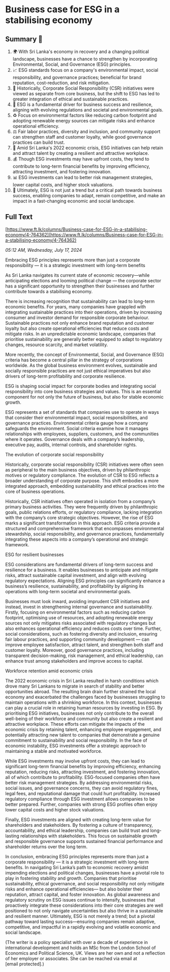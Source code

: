 # Business case for ESG in a stabilising economy

## Summary 🤖

1. 🌍 With Sri Lanka's economy in recovery and a changing political landscape, businesses have a chance to strengthen by incorporating Environmental, Social, and Governance (ESG) principles.
2. 📈 ESG standards focus on a company's environmental impact, social responsibility, and governance practices; beneficial for brand reputation, cost-reduction, and risk mitigation.
3. 🔄 Historically, Corporate Social Responsibility (CSR) initiatives were viewed as separate from core business, but the shift to ESG has led to greater integration of ethical and sustainable practices.
4. 💪 ESG is a fundamental driver for business success and resilience, aligning with evolving regulations and societal and environmental goals.
5. ♻️ Focus on environmental factors like reducing carbon footprint and adopting renewable energy sources can mitigate risks and enhance operational efficiency.
6. ⚖️ Fair labor practices, diversity and inclusion, and community support can strengthen staff and customer loyalty, while good governance practices can build trust.
7. 💼 Amid Sri Lanka's 2022 economic crisis, ESG initiatives can help retain and attract talent by creating a resilient and attractive workplace.
8. 💰 Though ESG investments may have upfront costs, they tend to contribute to long-term financial benefits by improving efficiency, attracting investment, and fostering innovation.
9. 📊 ESG investments can lead to better risk management strategies, lower capital costs, and higher stock valuations.
10. 🎯 Ultimately, ESG is not just a trend but a critical path towards business success, enabling companies to adapt, remain competitive, and make an impact in a fast-changing economic and social landscape.

## Full Text

[https://www.ft.lk/columns/Business-case-for-ESG-in-a-stabilising-economy/4-764362](https://www.ft.lk/columns/Business-case-for-ESG-in-a-stabilising-economy/4-764362)

*05:12 AM, Wednesday, July 17, 2024*

Embracing ESG principles represents more than just a corporate responsibility — it is a strategic investment with long-term benefits

As Sri Lanka navigates its current state of economic recovery—while anticipating elections and looming political change — the corporate sector has a significant opportunity to strengthen their businesses and further contribute towards a stabilising economy.

There is increasing recognition that sustainability can lead to long-term economic benefits. For years, many companies have grappled with integrating sustainable practices into their operations, driven by increasing consumer and investor demand for responsible corporate behaviour. Sustainable practices not only enhance brand reputation and customer loyalty but also create operational efficiencies that reduce costs and mitigate risks. In an unpredictable economic landscape, companies that prioritise sustainability are generally better equipped to adapt to regulatory changes, resource scarcity, and market volatility.

More recently, the concept of Environmental, Social, and Governance (ESG) criteria has become a central pillar in the strategy of corporations worldwide. As the global business environment evolves, sustainable and socially responsible practices are not just ethical imperatives but also drivers of long-term profitability and corporate resilience.

ESG is shaping social impact for corporate bodies and integrating social responsibility into core business strategies and values. This is an essential component for not only the future of business, but also for stable economic growth.

ESG represents a set of standards that companies use to operate in ways that consider their environmental impact, social responsibilities, and governance practices. Environmental criteria gauge how a company safeguards the environment. Social criteria examine how it manages relationships with employees, suppliers, customers, and the communities where it operates. Governance deals with a company’s leadership, executive pay, audits, internal controls, and shareholder rights.

The evolution of corporate social responsibility

Historically, corporate social responsibility (CSR) initiatives were often seen as peripheral to the main business objectives, driven by philanthropic motives or regulatory compliance. The evolution of CSR to ESG reflects a broader understanding of corporate purpose. This shift embodies a more integrated approach, embedding sustainability and ethical practices into the core of business operations.

Historically, CSR initiatives often operated in isolation from a company’s primary business activities. They were frequently driven by philanthropic goals, public relations efforts, or regulatory compliance, lacking integration with the company’s core strategic objectives. However, the rise of ESG marks a significant transformation in this approach. ESG criteria provide a structured and comprehensive framework that encompasses environmental stewardship, social responsibility, and governance practices, fundamentally integrating these aspects into a company’s operational and strategic framework.

ESG for resilient businesses

ESG considerations are fundamental drivers of long-term success and resilience for a business. It enables businesses to anticipate and mitigate risks, attract sustainable capital investment, and align with evolving regulatory expectations. Aligning ESG principles can significantly enhance a business’s resilience, sustainability, and profitability by aligning its operations with long-term societal and environmental goals.

Businesses must look inward, avoiding imprudent CSR initiatives and instead, invest in strengthening internal governance and sustainability. Firstly, focusing on environmental factors such as reducing carbon footprint, optimising use of resources, and adopting renewable energy sources not only mitigates risks associated with regulatory changes but also enhances operational efficiency and reduces costs over time. Further, social considerations, such as fostering diversity and inclusion, ensuring fair labour practices, and supporting community development — can improve employee satisfaction, attract talent, and strengthen both staff and customer loyalty. Moreover, good governance practices, including transparent decision-making, risk management, and ethical leadership, can enhance trust among stakeholders and improve access to capital.

Workforce retention amid economic crisis

The 2022 economic crisis in Sri Lanka resulted in harsh conditions which drove many Sri Lankans to migrate in search of stability and better opportunities abroad. The resulting brain drain further strained the local economy and exacerbated the challenges faced by businesses struggling to maintain operations with a shrinking workforce. In this context, businesses can play a crucial role in retaining human resources by investing in ESG. By prioritising ESG initiatives, businesses not only contribute to the overall well-being of their workforce and community but also create a resilient and attractive workplace. These efforts can mitigate the impacts of the economic crisis by retaining talent, enhancing employee engagement, and potentially attracting new talent to companies that demonstrate a genuine commitment to sustainability and social responsibility. In the face of economic instability, ESG investments offer a strategic approach to maintaining a stable and motivated workforce.

While ESG investments may involve upfront costs, they can lead to significant long-term financial benefits by improving efficiency, enhancing reputation, reducing risks, attracting investment, and fostering innovation, all of which contribute to profitability. ESG-focused companies often have better risk management strategies. By addressing environmental risks, social issues, and governance concerns, they can avoid regulatory fines, legal fees, and reputational damage that could hurt profitability. Increased regulatory compliance through ESG investment allows companies to be better prepared. Further, companies with strong ESG profiles often enjoy lower capital costs and higher stock valuations.

Finally, ESG investments are aligned with creating long-term value for shareholders and stakeholders. By fostering a culture of transparency, accountability, and ethical leadership, companies can build trust and long-lasting relationships with stakeholders. This focus on sustainable growth and responsible governance supports sustained financial performance and shareholder returns over the long term.

In conclusion, embracing ESG principles represents more than just a corporate responsibility — it is a strategic investment with long-term benefits. In navigating Sri Lanka’s path to economic recovery amidst impending elections and political changes, businesses have a pivotal role to play in fostering stability and growth. Companies that prioritise sustainability, ethical governance, and social responsibility not only mitigate risks and enhance operational efficiencies— but also bolster their reputation, attract capital, and foster innovation. As global awareness and regulatory scrutiny on ESG issues continue to intensify, businesses that proactively integrate these considerations into their core strategies are well positioned to not only navigate uncertainties but also thrive in a sustainable and resilient manner. Ultimately, ESG is not merely a trend; but a pivotal pathway toward lasting success—ensuring companies remain adaptive, competitive, and impactful in a rapidly evolving and volatile economic and social landscape.

(The writer is a policy specialist with over a decade of experience in international development and holds an MSc from the London School of Economics and Political Science, UK. Views are her own and not a reflection of her employer or associates. She can be reached via email at [email protected].)

